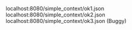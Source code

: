 localhost:8080/simple_context/ok1.json
localhost:8080/simple_context/ok2.json
localhost:8080/simple_context/ok3.json (Buggy)
